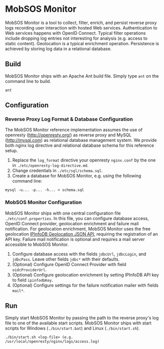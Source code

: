 MobSOS Monitor
==

MobSOS Monitor is a tool to collect, filter, enrich, and persist reverse proxy logs recording user interaction with hosted Web services. Authentication to Web services happens with OpenID Connect. Typical filter operations include dropping log entries not interesting for analysis (e.g. access to static content). Geolocation is a typical enrichment operation. Persistence is achieved by storing log data in a relational database.

## Build 

MobSOS Monitor ships with an Apache Ant build file. 
Simply type `ant` on the command line to build.

```
ant
```

## Configuration

### Reverse Proxy Log Format & Database Configuration

The MobSOS Monitor reference implementation assumes the use of openresty (http://openresty.org/) as reverse proxy and MySQL (http://mysql.com) as relational database management system. We provide both nginx log directive and relational database schema for this reference setup.

1. Replace the `log_format` directive your openresty `nginx.conf` by the one in `./etc/openresty-log-directive.md`.
2. Change credentials in `./etc/sql/schema.sql`.
3. Create a database for MobSOS Monitor, e.g. using the following command line:

```
mysql -u... -p... -h... < schema.sql
```

### MobSOS Monitor Configuration

MobSOS Monitor ships with one central configuration file `./etc/conf.properties`. In this file, you can configure database access, OpenID Connect provider, geolocation enrichment and failure mail notification. For geolocation enrichment, MobSOS Monitor uses the free geolocation [IPInfoDB Geolocation JSON API](http://www.ipinfodb.com/ip_location_api_json.php), requiring the registration of an API key. Failure mail notification is optional and requires a mail server accessible to MobSOS Monitor.

1. Configure database access with the fields `jdbcUrl`, `jdbcLogin`, and `jdbcPass`. Leave other fields `jdbc*` with their defaults.
2. (Optional) Configure OpenID Connect Provider with field `oidcProviderUrl`.
3. (Optional) Configure geolocation enrichment by setting IPInfoDB API key to field `ipinfodbKey`.
4. (Optional) Configure settings for the failure notification mailer with fields `mail*`.

## Run

Simply start MobSOS Monitor by passing the path to the reverse proxy's log file to one of the available start scripts.
MobSOS Monitor ships with start scripts for Windows (`./bin/start.bat`) and Linux (`./bin/start.sh`).

```
./bin/start.sh <log-file> (e.g. /usr/local/openresty/nginx/logs/access.log)
```
